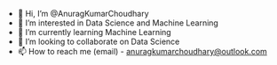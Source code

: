 - 👋 Hi, I’m @AnuragKumarChoudhary
- 👀 I’m interested in Data Science and Machine Learning
- 🌱 I’m currently learning Machine Learning
- 💞️ I’m looking to collaborate on Data Science
- 📫 How to reach me (email) - anuragkumarchoudhary@outlook.com

<!---
AnuragKumarChoudhary/AnuragKumarChoudhary is a ✨ special ✨ repository because its `README.md` (this file) appears on your GitHub profile.
You can click the Preview link to take a look at your changes.
--->
